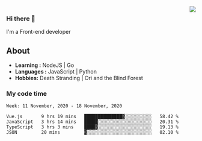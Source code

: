 <img align='right' src="https://github-readme-stats.vercel.app/api?username=strugglebak&show_icons=true">

### Hi there 👋

I'm a Front-end developer

## About

-  **Learning :** NodeJS | Go
-  **Languages :** JavaScript | Python
-  **Hobbies:** Death Stranding | Ori and the Blind Forest

### My code time

<!--START_SECTION:waka-->
```text
Week: 11 November, 2020 - 18 November, 2020

Vue.js       9 hrs 19 mins   ██████████████▓░░░░░░░░░░   58.42 % 
JavaScript   3 hrs 14 mins   █████░░░░░░░░░░░░░░░░░░░░   20.31 % 
TypeScript   3 hrs 3 mins    ████▓░░░░░░░░░░░░░░░░░░░░   19.13 % 
JSON         20 mins         ▓░░░░░░░░░░░░░░░░░░░░░░░░   02.10 % 
```
<!--END_SECTION:waka-->

